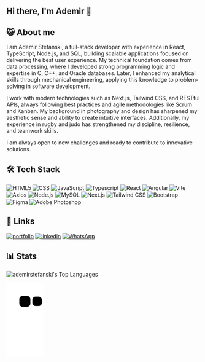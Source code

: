 ## Hi there, I'm Ademir 👋


## 😺 About me

I am Ademir Stefanski, a full-stack developer with experience in React, TypeScript, Node.js, and SQL, building scalable applications focused on delivering the best user experience. My technical foundation comes from data processing, where I developed strong programming logic and expertise in C, C++, and Oracle databases. Later, I enhanced my analytical skills through mechanical engineering, applying this knowledge to problem-solving in software development.

I work with modern technologies such as Next.js, Tailwind CSS, and RESTful APIs, always following best practices and agile methodologies like Scrum and Kanban. My background in photography and design has sharpened my aesthetic sense and ability to create intuitive interfaces. Additionally, my experience in rugby and judo has strengthened my discipline, resilience, and teamwork skills.

I am always open to new challenges and ready to contribute to innovative solutions.



## 🛠 Tech Stack
<div>
<img align="center" alt="HTML5" height="30" width="40" src="https://cdn.jsdelivr.net/gh/devicons/devicon@latest/icons/html5/html5-original.svg" />
<img align="center" alt="CSS" height="30" width="40" src="https://cdn.jsdelivr.net/gh/devicons/devicon@latest/icons/css3/css3-original.svg" />
<img align="center" alt="JavaScript" height="30" width="40" src="https://cdn.jsdelivr.net/gh/devicons/devicon@latest/icons/javascript/javascript-original.svg" />
<img align="center" alt="Typescript" height="30" width="40" src="https://cdn.jsdelivr.net/gh/devicons/devicon@latest/icons/typescript/typescript-original.svg" />
<img align="center" alt="React" height="30" width="40" src="https://cdn.jsdelivr.net/gh/devicons/devicon@latest/icons/react/react-original.svg" />
<img align="center" alt="Angular" height="30" width="40" src="https://cdn.jsdelivr.net/gh/devicons/devicon@latest/icons/angular/angular-original.svg" />
<img align="center" alt="Vite" height="30" width="40"  src="https://cdn.jsdelivr.net/gh/devicons/devicon@latest/icons/vitejs/vitejs-original.svg" />
<img align="center" alt="Axios" height="30" width="40"  src="https://cdn.jsdelivr.net/gh/devicons/devicon@latest/icons/axios/axios-plain.svg" />  
<img align="center" alt="Node.js" height="30" width="40"  src="https://cdn.jsdelivr.net/gh/devicons/devicon@latest/icons/nodejs/nodejs-original.svg" />
<img align="center" alt="MySQL" height="30" width="40"  src="https://cdn.jsdelivr.net/gh/devicons/devicon@latest/icons/mysql/mysql-original.svg" />
<img align="center" alt="Next.js" height="30" width="40"  src="https://cdn.jsdelivr.net/gh/devicons/devicon@latest/icons/nextjs/nextjs-original.svg" />
<img align="center" alt="Tailwind CSS" height="30" width="40"  src="https://cdn.jsdelivr.net/gh/devicons/devicon@latest/icons/tailwindcss/tailwindcss-original.svg" />
<img align="center" alt="Bootstrap" height="30" width="40"  src="https://cdn.jsdelivr.net/gh/devicons/devicon@latest/icons/bootstrap/bootstrap-original.svg" />
<img align="center" alt="Figma" height="30" width="40"  src="https://cdn.jsdelivr.net/gh/devicons/devicon@latest/icons/figma/figma-original.svg" />
<img align="center" alt="Adobe Photoshop" height="30" width="40"  src="https://cdn.jsdelivr.net/gh/devicons/devicon@latest/icons/photoshop/photoshop-original.svg" />
</div>



## 🔗 Links

[![portfolio](https://img.shields.io/badge/my_portfolio-000?style=for-the-badge&logo=ko-fi&logoColor=white)](https://ademirstefanski.dev/)
[![linkedin](https://img.shields.io/badge/linkedin-0A66C2?style=for-the-badge&logo=linkedin&logoColor=white)](https://www.linkedin.com/in/ademir-stefanski/)
[![WhatsApp](https://img.shields.io/badge/WhatsApp-25D366?style=for-the-badge&logo=whatsapp&logoColor=white)](https://api.whatsapp.com/send?phone=5511981412507)



## 📊 Stats
![ademirstefanski's Top Languages](https://github-readme-stats.vercel.app/api/top-langs/?username=ademirstefanski&theme=tokyonight&show_icons=true&hide_border=true&layout=compact)



![Snake animation](https://github.com/ademirstefanski/ademirstefanski/blob/output/github-contribution-grid-snake.svg)


<!--
**AdemirStefanski/AdemirStefanski** is a ✨ _special_ ✨ repository because its `README.md` (this file) appears on your GitHub profile.

Here are some ideas to get you started:

- 🔭 I’m currently working on ...  
- 🌱 I’m currently learning ...
- 👯 I’m looking to collaborate on ...
- 🤔 I’m looking for help with ...
- 💬 Ask me about ...
- 📫 How to reach me: ...
- 😄 Pronouns: ...
- ⚡ Fun fact: ...
-->
